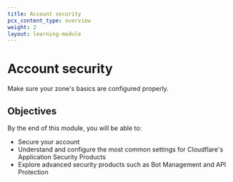 ```yaml
---
title: Account security
pcx_content_type: overview
weight: 2
layout: learning-module
---
```


# Account security

Make sure your zone's basics are configured properly. 

## Objectives

By the end of this module, you will be able to:

- Secure your account
- Understand and configure the most common settings for Cloudflare's Application Security Products
- Explore advanced security products such as Bot Management and API Protection
